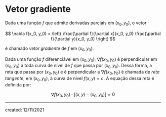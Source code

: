 # Vetor gradiente
Dada uma função $f$ que admite derivadas parciais em $(x_0, y_0)$, o vetor

$$
  \nabla f(x_0, y_0) = \left( \frac{\partial f}{\partial x}(x_0, y_0) \frac{\partial f}{\partial y}(x_0, y_0) \right)
$$

é chamado *vetor gradiente* de $f$ em $(x_0, y_0)$.

Dada uma função $f$ diferenciável em $(x_0, y_0)$, $\nabla f(x_0, y_0)$ é perpendicular em $(x_0, y_0)$ a toda curva de nível de $f$ que passa por $(x_0, y_0)$. Dessa forma, a reta que passa por $(x_0, y_0)$ e é perpendicular a $\nabla f(x_0, y_0)$ é chamada de *reta tangente*, em $(x_0, y_0)$, à curva de nível $f(x,y) = c$. A equação dessa reta é definida por:

$$
  \nabla f(x_0, y_0) \cdot \left[(x,y) - (x_0, y_0)\right] = 0
$$

---

created: 12/11/2021
